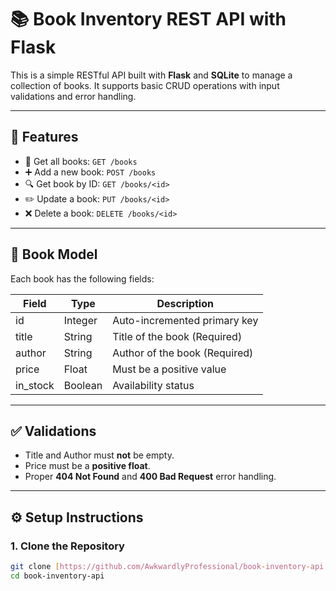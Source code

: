 # 📚 Book Inventory REST API with Flask

This is a simple RESTful API built with **Flask** and **SQLite** to manage a collection of books. It supports basic CRUD operations with input validations and error handling.

---

## 🚀 Features

- 📖 Get all books: `GET /books`
- ➕ Add a new book: `POST /books`
- 🔍 Get book by ID: `GET /books/<id>`
- ✏️ Update a book: `PUT /books/<id>`
- ❌ Delete a book: `DELETE /books/<id>`

---

## 🧱 Book Model

Each book has the following fields:

| Field     | Type    | Description                     |
|-----------|---------|---------------------------------|
| id        | Integer | Auto-incremented primary key    |
| title     | String  | Title of the book (Required)    |
| author    | String  | Author of the book (Required)   |
| price     | Float   | Must be a positive value        |
| in_stock  | Boolean | Availability status             |

---

## ✅ Validations

- Title and Author must **not** be empty.
- Price must be a **positive float**.
- Proper **404 Not Found** and **400 Bad Request** error handling.

---

## ⚙️ Setup Instructions

### 1. Clone the Repository

```bash
git clone [https://github.com/AwkwardlyProfessional/book-inventory-api.git]
cd book-inventory-api
